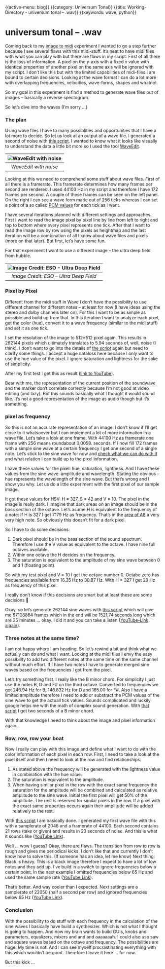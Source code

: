 {{active-menu: blog}}
{{category: Universum Tonal}}
{{title: Working-Directory - universum tonal – .wav}}
{{keywords: wave, python}}

# universum tonal – .wav

Coming back to my [image to midi](2022-05-29-universum-tonal-midi.md) experiment I wanted to go a step further because I see several flaws with this midi-stuff. It’s neat to have midi files with what you can play with but there are flaws in my script. First of all there is the loss of information. A pixel on the y-axis with a fixed x value with identical properties of another pixel on the same axis will be ignored with my script. I don’t like this but with the limited capabilities of midi-files I am bound to certain decisions. Looking at the wave format I can do a lot more with overlapping frequencies, velocities, wave-forms, shapes and whatnot.

So my goal in this experiment is find a method to generate wave files out of images – basically a reverse spectogram.

So let’s dive into the waves (I’m sorry …)

### The plan

Using wave files I have to many possiblities and opportunities that I have a lot more to decide. So let us look at an output of a wave file. I generated a second of noise with [this script](https://github.com/lauraherzog/universum-tonal/blob/main/tools/image-to-wave-noise.py). I wanted to know what it looks like visually to understand the data a little bit more so I used the tool [WaveEdit](https://synthtech.com/waveedit/).

| ![WaveEdit with noise](assets/articles/image-to-wave-waveedit.png) | 
|:--:| 
| *WaveEdit with noise* |

Looking at this we need to comprehend some stuff about wave files. First of all there is a framerate. This framerate determines how many frames per second are rendered. I used 44100 Hz in my script and therefore I have 172 frames per second. A couple of these frames can be seen on the left panel. On the right I can see a wave form made out of 256 ticks whereas I can set a point of a so called [PCM values](http://soundfile.sapp.org/doc/WaveFormat/) for each tick as I want.

I have several iterations planned with different settings and approaches. First I want to read the image pixel by pixel line by line from left to right and top to bottom where every pixel represents one tick. After that I want to read the image row by row using the pixels as heightmap and the last iteration will be a combination of all I know about wave files and pixels (more on that later). But first, let’s have some fun.

For that experiment I want to use a different image – the ultra deep field from hubble.

| ![Image Credit: ESO - Ultra Deep Field](assets/articles/image-to-wave-udf.jpg) | 
|:--:| 
| *Image Credit: ESO – Ultra Deep Field* |

### Pixel by Pixel

Different from the midi stuff in Wave I don’t have the possibility to use different channel for different notes – at least for now (I have ideas using the stereo and dolby channels later on). For this I want to be as simple as possible and build up from that. In this iteration I want to analyze each pixel, get the color (hue), convert it to a wave frequency (similar to the midi stuff) and set it as one tick.

I set the resolution of the image to 512×512 pixel again. This results in 262144 pixels which ultimately translates to 5.94 seconds of, well, noise (I think). I don’t want to go into the details of [the script](https://github.com/lauraherzog/universum-tonal/blob/main/tools/image-to-wave-pp.py) again but need to clarify some things. I accept a huge dataloss here because I only want to use the hue value of the pixel. I ignore saturation and lightness for the sake of simplicity.

After my first test I get this as result ([link to YouTube](https://youtu.be/-WOAoghdU38)).

Bear with me, the representation of the current position of the soundwave and the marker don’t correlate correctly because I’m not good at video editing (and lazy). But this sounds basically what I thought it would sound like. It’s not a good representation of the image as audio though but it’s something.

### pixel as frequency

So this is not an accurate representation of an image. I don’t know if I’ll get close to it whatsoever but I can implement a lot of more information in a wave file. Let’s take a look at one frame. With 44100 Hz as framerate one frame with 256 means roundabout 0,0058. seconds. If I now fill 172 frames with a simple sine wave at a certain frequency I get one second of a single note. Let’s stick to the sine wave for now and [check what we can do with it](https://pythonnumericalmethods.berkeley.edu/notebooks/chapter24.01-The-Basics-of-waves.html) and what relation I can build up to the pixel information.

I have these values for the pixel: hue, saturation, lightness. And I have these values from the sine wave: amplitude and wavelength. Stating the obvious – hue represents the wavelength of the sine wave. But that’s wrong and I show you why. Let us do a little experiment with the first pixel of our sample image.

It got these values for HSV: H = 327, S = 42 and V = 10. The pixel in the image is really dark. I imagine that dark areas on an image should be in the bass section of the octave. Let’s asume H is equivalent to the frequency of a note: If H is 327 I get 7179 Hz as frequency. That’s in the [area of A8](https://pages.mtu.edu/~suits/notefreqs.html) a very very high note. So obviously this doesn’t fit for a dark pixel.

So I have to do some decisions:

1.  Dark pixel should be in the bass section of the sound spectrum. Therefore I use the V value as equivalent to the octave. I have nine full octaves available.
2.  Within one octave the H decides on the frequency.
3.  The saturation is equivalent to the amplitude of my sine wave between 0 and 1 (floating point).

So with my test pixel and V = 10 I get the octave number 0. Octabe zero has frequencies available from 16.35 Hz to 30.87 Hz. With H = 327 I get 29 Hz as frequency of this pixel.

I really don’t know if this decisions are smart but at least these are some decisions 🙂

Okay, so let’s generate 262144 sine waves with [this script](https://github.com/lauraherzog/universum-tonal/blob/main/tools/image-to-wave-pf.py) which will give me 67108864 frames which in the end will be 1521,74 seconds long which are 25 minutes … okay. I did it and you can take a listen ([YouTube-Link aigain](https://youtu.be/7dba0gebttw)).

### Three notes at the same time?

I am not happy where I am heading. So let’s rewind a bit and think what we actually can do and what I want. Looking at the midi files I envy the easy possibility to add two different notes at the same time on the same channel without much effort. If I have two notes I have to generate merged sine waves based on the frequencies I got from the pixel.

Let’s try something first. I really like the B minor chord. For simplicity I just use the notes B, D and F# on the third octave. Converted to frequencies we got 246.94 Hz for B, 146.832 Hz for D and 185.00 for F#. Also I have a limited amplitude therefore I need to add or substract the PCM values of the sine wave to get the actuall tick values. Sounds complicated and luckily google helps me with the math of complex sound generation. With [that script](https://github.com/lauraherzog/universum-tonal/blob/main/tools/image-to-wave-chord.py) I got two seconds of a B minor chord.

With that knowledge I need to think about the image and pixel information again.

### Row, row, row your boat

Now I really can play with this image and define what I want to do with the color information of each pixel in each row. First, I need to take a look at the pixel itself and then I need to look at the row and find relationships.

1.  As stated above the frequency will be generated with the lightness value in combination with the hue value.
2.  The saturation is equivalent to the amplitude.
3.  When having similar pixel in the row with the exact same frequency the saturation for the amplitude will be combined and calculated as relative amplitude to the sine wave. Initial the first pixel will get 50% of the amplitude. The rest is reserved for similar pixels in the row. If a pixel with the exact same properties occurs again their amplitude will be added relatively to the rest.

With [this script](https://github.com/lauraherzog/universum-tonal/blob/main/tools/image-to-wave.py) I am basically done. I generated my first wave file with this with a samplerate of 2048 and a framerate of 44100. Each second contains 21 rows (take or given) and results in 23 seconds of noise. And this is what it sounds like ([YouTube Link](https://youtu.be/hNu_M61NeAo)).

Well … wow I guess? Okay, there are flaws. The transition from row to row is rough and gives me periodical kicks. I don’t like that and currently I don’t know how to solve this. (If someone has an idea, let me know) Next thing: Black is heavy. This is a black image therefore I expect to have a lot of low notes and they add up. I’ve build in a switch to ignore frequencies below a certain point. In the next example I omitted frequencies below 65 Hz and used the same sample rate ([YouTube Link](https://youtu.be/W9DwrX_P5JM)).

That’s better. And way cooler than I expected. Next settings are a samplerate of 22050 (half a second per row) and ignored frequencies below 65 Hz ([YouTube Link](https://youtu.be/p-3jTZA7HUI)).

### Conclusion

With the possibility to do stuff with each frequency in the calculation of the sine waves I basically have build a synthesizer. Which is not what I thought is going to happen. And now my brain wants to build GUIs, knobs and parameters, equalizers, mixers and and and aaaaaaah. I could also use saw and square waves based on the octave and frequency. The possibilities are huge. My time is not. And I can see myself procrastinating everything with this which wouldn’t be good. Therefore I leave it here … for now.

But this kick ...